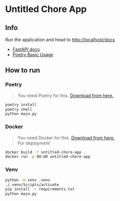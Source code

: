 # Untitled Chore App

## Info

Run the application and head to [http://localhost/docs](http://localhost/docs)

- [FastAPI docs](https://fastapi.tiangolo.com/)
- [Poetry Basic Usage](https://python-poetry.org/docs/basic-usage/)

## How to run

### Poetry

> You need Poetry for this. [Download from here.](https://python-poetry.org/docs/#installation)

```bash
poetry install
poetry shell
python main.py
```

### Docker

> You need Docker for this. [Download from here.](https://www.docker.com/)\
> *For deployment*

```bash
docker build -t untitled-chore-app .
docker run -p 80:80 untitled-chore-app
```

### Venv

```bash
python -m venv .venv
./.venv/Scripts/activate
pip install -r requirements.txt
python main.py
```
